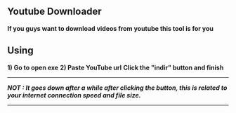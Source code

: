 ## **Youtube Downloader**
**If you guys want to download videos from youtube this tool is for you**
## Using
**1) Go to open exe**
**2) Paste YouTube url**
**Click the "indir" button and finish**

***

***NOT : It goes down after a while after clicking the button, this is related to your internet connection speed and file size.***
***



